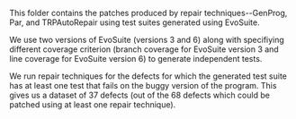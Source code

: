 This folder contains the patches produced by repair techniques--GenProg, Par, and TRPAutoRepair
using test suites generated using EvoSuite. 

We use two versions of EvoSuite (versions 3 and 6) along with specifiying different coverage criterion 
(branch coverage for EvoSuite version 3 and line coverage for EvoSuite version 6) to generate 
independent tests. 

We run repair techniques for the defects for which the generated test suite has at least one 
test that fails on the buggy version of the program. This gives us a dataset of 37 defects 
(out of the 68 defects which could be patched using at least one repair technique).

